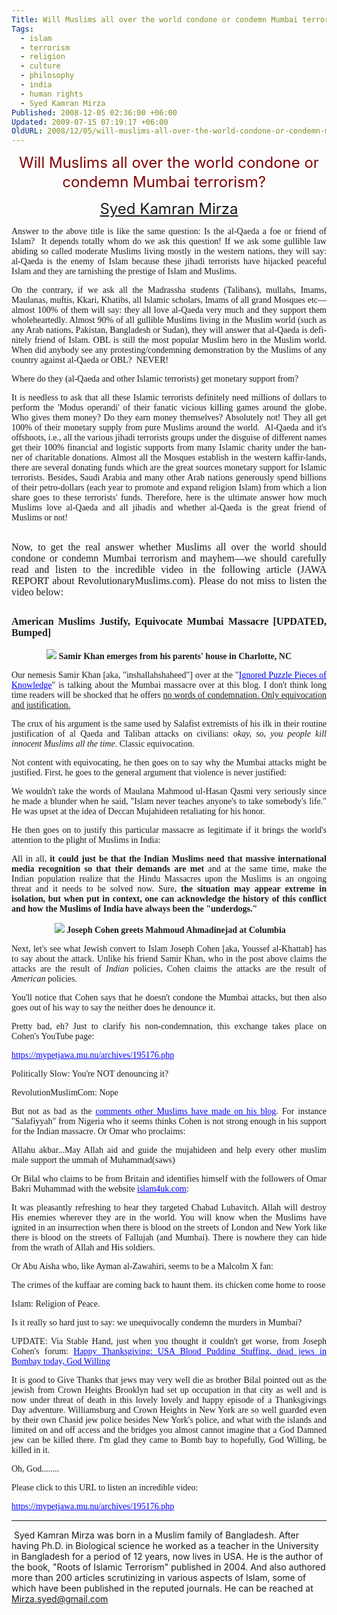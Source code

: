 ```yaml
---
Title: Will Muslims all over the world condone or condemn Mumbai terrorism?
Tags:
  - islam
  - terrorism
  - religion
  - culture
  - philosophy
  - india
  - human rights
  - Syed Kamran Mirza
Published: 2008-12-05 02:36:00 +06:00
Updated: 2009-07-15 07:19:17 +06:00
OldURL: 2008/12/05/will-muslims-all-over-the-world-condone-or-condemn-mumbai-terrorism/
---
```



<p align="center" style="line-height: 200%" class="MsoNormal"><span lang="EN"><font size="5" color="#800000">Will Muslims all over the world condone or condemn Mumbai terrorism?</font><font size="6" color="#800000"> </font><font size="5"> </font></span></p>
<p align="center" class="MsoNormal"><span lang="EN"></span></p>
<p align="center" class="MsoNormal"><font size="5"><a href="https://muktomona.com/Articles/skm/index.htm">Syed Kamran Mirza</a></font></p>
<p class="MsoNormal"><span lang="EN"></span></p>
<p align="justify" class="MsoNormal"><font face="Verdana"><span lang="EN">Answer to the above title is like the same question: Is the al-Qaeda a foe or friend of Islam?  It depends totally whom do we ask this question! If we ask some gullible law abiding so called moderate Muslims living mostly in the western nations, they will say: al-Qaeda is the enemy of Islam because these jihadi terrorists have hijacked peaceful Islam and they are tarnishing the prestige of Islam and Muslims. </span></font></p>
<p align="justify" class="MsoNormal"><font face="Verdana"><span lang="EN"></span></font></p>
<p align="justify" class="MsoNormal"><font face="Verdana"><span lang="EN">On the contrary, if we ask all the Madrassha students (Talibans), mullahs, Imams, Maulanas, muftis, Kkari, Khatibs, all Islamic scholars, Imams of all grand Mosques etc—almost 100% of them will say: they all love al-Qaeda very much and they support them wholeheartedly. Almost 90% of all gullible Muslims living in the Muslim world (such as any Arab nations, Pakistan, Bangladesh or Sudan), they will answer that al-Qaeda is definitely friend of Islam. OBL is still the most popular Muslim hero in the Muslim world. When did anybody see any protesting/condemning demonstration by the Muslims of any country against al-Qaeda or OBL?  NEVER! </span></font></p>
<p align="justify" class="MsoNormal"><font face="Verdana"><span lang="EN"></span></font></p>
<p align="justify" class="MsoNormal"><font face="Verdana"><span lang="EN">Where do they (al-Qaeda and other Islamic terrorists) get monetary support from?</span></font></p>
<p align="justify" class="MsoNormal"><font face="Verdana"><strong><span lang="EN"></span></strong></font></p>
<p align="justify" class="MsoNormal"><font face="Verdana"><span lang="EN">It is needless to ask that all these Islamic terrorists definitely need millions of dollars to perform the</span><strong><span lang="EN"> </span></strong>'Modus operandi'<strong> </strong>of their fanatic<strong> </strong><span lang="EN">vicious killing games around the globe. Who gives them money? Do they earn money themselves? Absolutely not! They all get 100% of their monetary supply from pure Muslims around the world.  Al-Qaeda and it's offshoots, i.e., all the various jihadi terrorists groups under the disguise of different names get their 100% financial and logistic supports from many Islamic charity under the banner of charitable donations. Almost all the Mosques establish in the western kaffir-lands, there are several donating funds which are the great sources monetary support for Islamic terrorists. Besides, Saudi Arabia and many other Arab nations generously spend billions of their petro-dollars (each year to promote and expand religion Islam) from which a lion share goes to these terrorists' funds. Therefore, here is the ultimate answer how much Muslims love al-Qaeda and all jihadis and whether al-Qaeda is the great friend of Muslims or not! </span></font></p>

<h2 align="justify"><font face="Verdana"><span style="font-weight: normal; font-size: 12pt">Now, to get the real answer whether Muslims all over the world should condone or condemn Mumbai terrorism and mayhem—we should carefully read and listen to the incredible video in the following article (JAWA REPORT about RevolutionaryMuslims.com). Please do not miss to listen the video below:  </span></font></h2>
<h2 align="justify"><font face="Verdana"><span style="font-size: 12pt"></span></font></h2>
<h2 align="justify"><font face="Verdana"><span style="font-size: 12pt">American Muslims Justify, Equivocate Mumbai Massacre [UPDATED, Bumped]</span></font></h2>
<p align="center" class="MsoNormal"><img src="https://www.foxnews.com/images/376440/0_61_060608_blogger1.jpg" /><font face="Verdana">
<strong>Samir Khan emerges from his parents' house in Charlotte, NC</strong></font>
<p align="justify"><font face="Verdana">Our nemesis Samir Khan [aka, "inshallahshaheed"] over at the "<a target="_blank" href="https://revolution.muslimpad.com/2008/11/28/mumbai-attacks/" style="color: blue; text-decoration: underline; text-underline: single" title="https://revolution.muslimpad.com/2008/11/28/mumbai-attacks/">Ignored Puzzle Pieces of Knowledge</a>" is talking about the Mumbai massacre over at this blog. I don't think long time readers will be shocked that he offers <u>no words of condemnation. Only equivocation and justification.</u></font></p>
<p align="justify"><font face="Verdana">The crux of his argument is the same used by Salafist extremists of his ilk in their routine justification of al Qaeda and Taliban attacks on civilians: <em>okay, so, you people kill innocent Muslims all the time</em>. Classic equivocation. </font></p>
<p align="justify"><font face="Verdana">Not content with equivocating, he then goes on to say why the Mumbai attacks might be justified. First, he goes to the general argument that violence is never justified:</font></p>
<p align="justify" class="MsoNormal"><font face="Verdana">We wouldn't take the words of Maulana Mahmood ul-Hasan Qasmi very seriously since he made a blunder when he said, "Islam never teaches anyone's to take somebody's life." He was upset at the idea of Deccan Mujahideen retaliating for his honor.</font></p>
<p align="justify" class="MsoNormal"><font face="Verdana">He then goes on to justify this particular massacre as legitimate if it brings the world's attention to the plight of Muslims in India: </font></p>
<p align="justify" class="MsoNormal"><font face="Verdana">All in all, <strong>it could just be that the Indian Muslims need that massive international media recognition so that their demands are met</strong> and at the same time, make the Indian population realize that the Hindu Massacres upon the Muslims is an ongoing threat and it needs to be solved now. Sure, <strong>the situation may appear extreme in isolation, but when put in context, one can acknowledge the history of this conflict and how the Muslims of India have always been the "underdogs."</strong></font></p>

<p align="center" class="MsoNormal"><font face="Verdana"> </font><img src="https://mypetjawa.mu.nu/archives/khatttab_at_columbia.jpg" /><font face="Verdana">
<strong>Joseph Cohen greets Mahmoud Ahmadinejad at Columbia</strong></font>
<p align="justify"><font face="Verdana">Next, let's see what Jewish convert to Islam Joseph Cohen [aka, Youssef al-Khattab] has to say about the attack. Unlike his friend Samir Khan, who in the post above claims the attacks are the result of <em>Indian</em> policies, Cohen claims the attacks are the result of <em>American</em> policies.</font></p>
<p align="justify"><font face="Verdana">You'll notice that Cohen says that he doesn't condone the Mumbai attacks, but then also goes out of his way to say the neither does he denounce it.</font></p>
<p align="justify"><font face="Verdana">Pretty bad, eh? Just to clarify his non-condemnation, this exchange takes place on Cohen's YouTube page:</font></p>
<p align="justify"><font face="Verdana"><a href="https://mypetjawa.mu.nu/archives/195176.php" style="color: blue; text-decoration: underline; text-underline: single" title="https://mypetjawa.mu.nu/archives/195176.php">https://mypetjawa.mu.nu/archives/195176.php</a></font></p>
<p align="justify" class="MsoNormal"><font face="Verdana">Politically Slow: You're NOT denouncing it? </font></p>
<p align="justify"><font face="Verdana">RevolutionMuslimCom: Nope </font></p>
<p align="justify" class="MsoNormal"><font face="Verdana">But not as bad as the <a target="_blank" href="https://www.revolutionmuslim.com/index.php?option=com_content&amp;view=article&amp;id=305:do-you-think-the-mumbai-attack-was-collateral-punishment-for-the-usa-and-britains-foreign-policies-&amp;catid=8:voicesoftheummah&amp;Itemid=9#yvComment" style="color: blue; text-decoration: underline; text-underline: single" title="https://www.revolutionmuslim.com/index.php?option=com_content&amp;view=article&amp;id=305:do-you-think-the-mumbai-attack-was-collateral-punishment-for-the-usa-and-britains-foreign-policies-&amp;catid=8:voicesoftheummah&amp;Itemid=9#yvComment">comments other Muslims have made on his blog</a>. For instance "Salafiyyah" from Nigeria who it seems thinks Cohen is not strong enough in his support for the Indian massacre. Or Omar who proclaims: </font></p>
<p align="justify" class="MsoNormal"><font face="Verdana">Allahu akbar...May Allah aid and guide the mujahideen and help every other muslim male support the ummah of Muhammad(saws)</font></p>
<p align="justify" class="MsoNormal"><font face="Verdana">Or Bilal who claims to be from Britain and identifies himself with the followers of Omar Bakri Muhammad with the website <a target="_blank" href="https://islam4uk.com/" style="color: blue; text-decoration: underline; text-underline: single" title="https://islam4uk.com/">islam4uk.com</a>: </font></p>

<p align="justify" class="MsoNormal"><font face="Verdana">It was pleasantly refreshing to hear they targeted Chabad Lubavitch. Allah will destroy His enemies wherever they are in the world. You will know when the Muslims have ignited in an insurrection when there is blood on the streets of London and New York like there is blood on the streets of Fallujah (and Mumbai). There is nowhere they can hide from the wrath of Allah and His soldiers.</font></p>
<p align="justify" class="MsoNormal"><font face="Verdana">Or Abu Aisha who, like Ayman al-Zawahiri, seems to be a Malcolm X fan: </font></p>
<p align="justify" class="MsoNormal"><font face="Verdana">The crimes of the kuffaar are coming back to haunt them. its chicken come home to roose </font></p>
<p align="justify" class="MsoNormal"><font face="Verdana">Islam: Religion of Peace. </font></p>
<p align="justify"><font face="Verdana">Is it really so hard just to say: we unequivocally condemn the murders in Mumbai?</font></p>
<p align="justify"><font face="Verdana">UPDATE: Via Stable Hand, just when you thought it couldn't get worse, from Joseph Cohen's forum: <a target="_blank" href="https://www.revolutionmuslim.com/forum/index.php?showtopic=1349" style="color: blue; text-decoration: underline; text-underline: single" title="https://www.revolutionmuslim.com/forum/index.php?showtopic=1349">Happy Thanksgiving: USA Blood Pudding Stuffing, dead jews in Bombay today, God Willing</a></font></p>
<p align="justify" class="MsoNormal"><font face="Verdana">It is good to Give Thanks that jews may very well die as brother Bilal pointed out as the jewish from Crown Heights Brooklyn had set up occupation in that city as well and is now under threat of death in this lovely lovely and happy episode of a Thanksgivings Day adventure. Williamsburg and Crown Heights in New York are so well guarded even by their own Chasid jew police besides New York's police, and what with the islands and limited on and off access and the bridges you almost cannot imagine that a God Damned jew can be killed there. I'm glad they came to Bomb bay to hopefully, God Willing, be killed in it.</font></p>
<p align="justify" class="MsoNormal"><font face="Verdana">Oh, God........</font></p>

<p align="justify" class="MsoNormal"><font face="Verdana">Please click to this URL to listen an incredible video: </font></p>

<p align="justify" class="MsoNormal"><font face="Verdana"><a href="https://mypetjawa.mu.nu/archives/195176.php" style="color: blue; text-decoration: underline; text-underline: single" title="https://mypetjawa.mu.nu/archives/195176.php">https://mypetjawa.mu.nu/archives/195176.php</a></font></p>


<hr />

<p class="MsoNormal"> Syed Kamran Mirza was born in a Muslim family of Bangladesh. After having Ph.D. in Biological science he worked as a teacher in the University in Bangladesh for a period of 12 years, now lives in USA. He is the author of the book, "Roots of Islamic Terrorism" published in 2004. And also authored more than 200 articles scrutinizing in various aspects of Islam, some of which have been published in the reputed journals. He can be reached at <a href="mailto:Mirza.syed@gmail.com">Mirza.syed@gmail.com</a></p>
